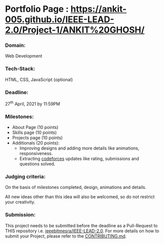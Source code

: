 # Portfolio Page :  https://ankit-005.github.io/IEEE-LEAD-2.0/Project-1/ANKIT%20GHOSH/

### Domain:
Web Development

### Tech-Stack:
HTML, CSS, JavaScript (optional)

### Deadline:
27<sup>th</sup> April, 2021 by 11:59PM

### Milestones:
- About Page (10 points)
- Skills page (10 points)
- Projects page (10 points)
- Additionals (20 points):
    - Improving designs and adding more details like animations, responsiveness.
    - Extracting [codeforces](https://codeforces.com/apiHelp) updates like rating, submissions and questions solved.

### Judging criteria:
On the basis of milestones completed, design, animations and details.

All new ideas other than this idea will also be welcomed, so do not restrict your creativity.

### Submission:
This project needs to be submitted before the deadline as a Pull-Request to THIS repository i.e. [ieeebitmesra/IEEE-LEAD-2.0](https://github.com/ieeebitmesra/IEEE-LEAD-2.0). For more details on how to submit your Project, please refer to the [CONTRIBUTING.md](../CONTRIBUTING.md).

